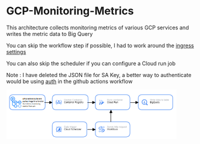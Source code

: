 # GCP-Monitoring-Metrics

This architecture collects monitoring metrics of various GCP services and writes the metric data to Big Query

You can skip the workflow step if possible, I had to work around the [ingress settings](https://cloud.google.com/run/docs/securing/ingress)

You can also skip the scheduler if you can configure a Cloud run job

Note : I have deleted the JSON file for SA Key, a better way to authenticate would be using [auth](https://github.com/google-github-actions/auth) in the github actions workflow

<img src="https://github.com/nimblefox/GCP-Monitoring-Metrics/blob/main/GCP%20Architecture.png" width="90%"></img>
